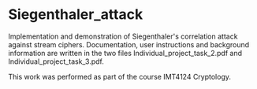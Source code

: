 # Siegenthaler_attack
Implementation and demonstration of Siegenthaler's correlation attack against stream ciphers. 
Documentation, user instructions and background information are written in the two files
Individual_project_task_2.pdf and Individual_project_task_3.pdf.

This work was performed as part of the course IMT4124 Cryptology.
